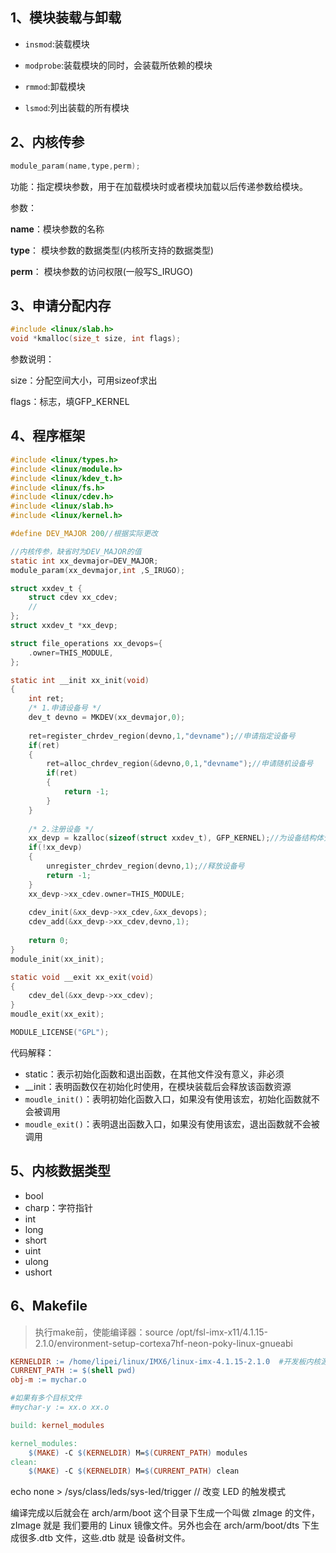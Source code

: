 ## 1、模块装载与卸载

* `insmod`:装载模块

* `modprobe`:装载模块的同时，会装载所依赖的模块
* `rmmod`:卸载模块
* `lsmod`:列出装载的所有模块



## 2、内核传参

```c
module_param(name,type,perm);
```

功能：指定模块参数，用于在加载模块时或者模块加载以后传递参数给模块。

参数：

**name**：模块参数的名称

**type**： 模块参数的数据类型(内核所支持的数据类型)

**perm**： 模块参数的访问权限(一般写S_IRUGO)



## 3、申请分配内存

```c
#include <linux/slab.h> 
void *kmalloc(size_t size, int flags);
```

参数说明：

size：分配空间大小，可用sizeof求出

flags：标志，填GFP_KERNEL



## 4、程序框架

```c
#include <linux/types.h>
#include <linux/module.h>
#include <linux/kdev_t.h>
#include <linux/fs.h>
#include <linux/cdev.h>
#include <linux/slab.h>
#include <linux/kernel.h>

#define DEV_MAJOR 200//根据实际更改

//内核传参，缺省时为DEV_MAJOR的值
static int xx_devmajor=DEV_MAJOR;
module_param(xx_devmajor,int ,S_IRUGO);

struct xxdev_t {
    struct cdev xx_cdev;
    //
};
struct xxdev_t *xx_devp;

struct file_operations xx_devops={
    .owner=THIS_MODULE,
};

static int __init xx_init(void)
{
    int ret;
    /* 1.申请设备号 */
    dev_t devno = MKDEV(xx_devmajor,0);
    
    ret=register_chrdev_region(devno,1,"devname");//申请指定设备号
    if(ret)
    {
        ret=alloc_chrdev_region(&devno,0,1,"devname");//申请随机设备号
        if(ret)
        {
            return -1;
        }
    }
    
    /* 2.注册设备 */
    xx_devp = kzalloc(sizeof(struct xxdev_t), GFP_KERNEL);//为设备结构体分配一块空间
    if(!xx_devp)
    {
        unregister_chrdev_region(devno,1);//释放设备号
        return -1;
    }
    xx_devp->xx_cdev.owner=THIS_MODULE;
    
    cdev_init(&xx_devp->xx_cdev,&xx_devops);
    cdev_add(&xx_devp->xx_cdev,devno,1);
    
    return 0;
}
module_init(xx_init);

static void __exit xx_exit(void)
{
    cdev_del(&xx_devp->xx_cdev);
}
moudle_exit(xx_exit);

MODULE_LICENSE("GPL");
```

代码解释：

* static：表示初始化函数和退出函数，在其他文件没有意义，非必须
* __init：表明函数仅在初始化时使用，在模块装载后会释放该函数资源
* `moudle_init()`：表明初始化函数入口，如果没有使用该宏，初始化函数就不会被调用
* `moudle_exit()`：表明退出函数入口，如果没有使用该宏，退出函数就不会被调用



## 5、内核数据类型

* bool
* charp：字符指针
* int
* long
* short
* uint
* ulong
* ushort



## 6、Makefile

> 执行make前，使能编译器：source /opt/fsl-imx-x11/4.1.15-2.1.0/environment-setup-cortexa7hf-neon-poky-linux-gnueabi  



```makefile
KERNELDIR := /home/lipei/linux/IMX6/linux-imx-4.1.15-2.1.0  #开发板内核源码目录
CURRENT_PATH := $(shell pwd)
obj-m := mychar.o

#如果有多个目标文件
#mychar-y := xx.o xx.o

build: kernel_modules

kernel_modules:
	$(MAKE) -C $(KERNELDIR) M=$(CURRENT_PATH) modules
clean:
	$(MAKE) -C $(KERNELDIR) M=$(CURRENT_PATH) clean
```



echo none > /sys/class/leds/sys-led/trigger // 改变 LED 的触发模式  





编译完成以后就会在 arch/arm/boot 这个目录下生成一个叫做 zImage 的文件， zImage 就是
我们要用的 Linux 镜像文件。另外也会在 arch/arm/boot/dts 下生成很多.dtb 文件，这些.dtb 就是
设备树文件。  

